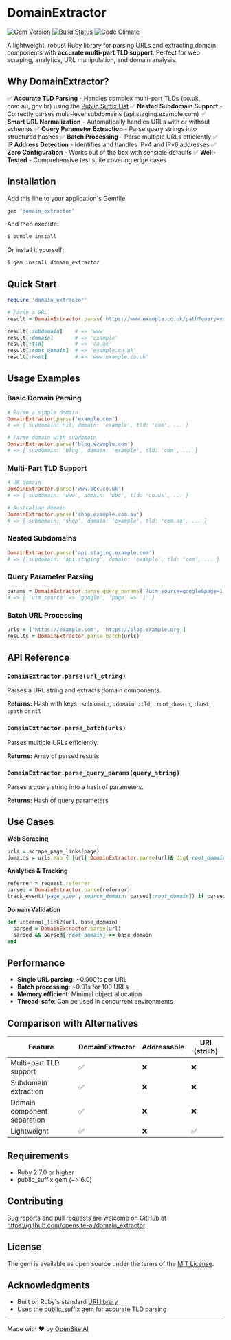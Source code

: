 # DomainExtractor

[![Gem Version](https://badge.fury.io/rb/domain_extractor.svg)](https://badge.fury.io/rb/domain_extractor)
[![Build Status](https://github.com/opensite-ai/domain_extractor/workflows/CI/badge.svg)](https://github.com/opensite-ai/domain_extractor/actions)
[![Code Climate](https://codeclimate.com/github/opensite-ai/domain_extractor/badges/gpa.svg)](https://codeclimate.com/github/opensite-ai/domain_extractor)

A lightweight, robust Ruby library for parsing URLs and extracting domain components with **accurate multi-part TLD support**. Perfect for web scraping, analytics, URL manipulation, and domain analysis.

## Why DomainExtractor?

✅ **Accurate TLD Parsing** - Handles complex multi-part TLDs (co.uk, com.au, gov.br) using the [Public Suffix List](https://publicsuffix.org/)
✅ **Nested Subdomain Support** - Correctly parses multi-level subdomains (api.staging.example.com)
✅ **Smart URL Normalization** - Automatically handles URLs with or without schemes
✅ **Query Parameter Extraction** - Parse query strings into structured hashes
✅ **Batch Processing** - Parse multiple URLs efficiently
✅ **IP Address Detection** - Identifies and handles IPv4 and IPv6 addresses
✅ **Zero Configuration** - Works out of the box with sensible defaults
✅ **Well-Tested** - Comprehensive test suite covering edge cases

## Installation

Add this line to your application's Gemfile:

```ruby
gem 'domain_extractor'
```

And then execute:

```bash
$ bundle install
```

Or install it yourself:

```bash
$ gem install domain_extractor
```

## Quick Start

```ruby
require 'domain_extractor'

# Parse a URL
result = DomainExtractor.parse('https://www.example.co.uk/path?query=value')

result[:subdomain]    # => 'www'
result[:domain]       # => 'example'
result[:tld]          # => 'co.uk'
result[:root_domain]  # => 'example.co.uk'
result[:host]         # => 'www.example.co.uk'
```

## Usage Examples

### Basic Domain Parsing

```ruby
# Parse a simple domain
DomainExtractor.parse('example.com')
# => { subdomain: nil, domain: 'example', tld: 'com', ... }

# Parse domain with subdomain
DomainExtractor.parse('blog.example.com')
# => { subdomain: 'blog', domain: 'example', tld: 'com', ... }
```

### Multi-Part TLD Support

```ruby
# UK domain
DomainExtractor.parse('www.bbc.co.uk')
# => { subdomain: 'www', domain: 'bbc', tld: 'co.uk', ... }

# Australian domain
DomainExtractor.parse('shop.example.com.au')
# => { subdomain: 'shop', domain: 'example', tld: 'com.au', ... }
```

### Nested Subdomains

```ruby
DomainExtractor.parse('api.staging.example.com')
# => { subdomain: 'api.staging', domain: 'example', tld: 'com', ... }
```

### Query Parameter Parsing

```ruby
params = DomainExtractor.parse_query_params('?utm_source=google&page=1')
# => { 'utm_source' => 'google', 'page' => '1' }
```

### Batch URL Processing

```ruby
urls = ['https://example.com', 'https://blog.example.org']
results = DomainExtractor.parse_batch(urls)
```

## API Reference

### `DomainExtractor.parse(url_string)`

Parses a URL string and extracts domain components.

**Returns:** Hash with keys `:subdomain`, `:domain`, `:tld`, `:root_domain`, `:host`, `:path` or `nil`

### `DomainExtractor.parse_batch(urls)`

Parses multiple URLs efficiently.

**Returns:** Array of parsed results

### `DomainExtractor.parse_query_params(query_string)`

Parses a query string into a hash of parameters.

**Returns:** Hash of query parameters

## Use Cases

**Web Scraping**

```ruby
urls = scrape_page_links(page)
domains = urls.map { |url| DomainExtractor.parse(url)&.dig(:root_domain) }.compact.uniq
```

**Analytics & Tracking**

```ruby
referrer = request.referrer
parsed = DomainExtractor.parse(referrer)
track_event('page_view', source_domain: parsed[:root_domain]) if parsed
```

**Domain Validation**

```ruby
def internal_link?(url, base_domain)
  parsed = DomainExtractor.parse(url)
  parsed && parsed[:root_domain] == base_domain
end
```

## Performance

- **Single URL parsing**: ~0.0001s per URL
- **Batch processing**: ~0.01s for 100 URLs
- **Memory efficient**: Minimal object allocation
- **Thread-safe**: Can be used in concurrent environments

## Comparison with Alternatives

| Feature                     | DomainExtractor | Addressable | URI (stdlib) |
| --------------------------- | --------------- | ----------- | ------------ |
| Multi-part TLD support      | ✅              | ❌          | ❌           |
| Subdomain extraction        | ✅              | ❌          | ❌           |
| Domain component separation | ✅              | ❌          | ❌           |
| Lightweight                 | ✅              | ❌          | ✅           |

## Requirements

- Ruby 2.7.0 or higher
- public_suffix gem (~> 6.0)

## Contributing

Bug reports and pull requests are welcome on GitHub at https://github.com/opensite-ai/domain_extractor.

## License

The gem is available as open source under the terms of the [MIT License](https://opensource.org/licenses/MIT).

## Acknowledgments

- Built on Ruby's standard [URI library](https://ruby-doc.org/stdlib/libdoc/uri/rdoc/URI.html)
- Uses the [public_suffix gem](https://github.com/weppos/publicsuffix-ruby) for accurate TLD parsing

---

Made with ❤️ by [OpenSite AI](https://opensite.ai)
